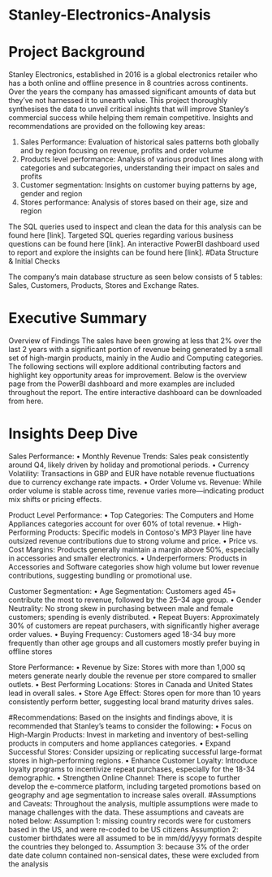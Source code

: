 # Stanley-Electronics-Analysis

# Project Background
Stanley Electronics, established in 2016 is a global electronics retailer who has a both online and offline presence in 8 countries across continents.
Over the years the company has amassed significant amounts of data but they’ve not harnessed it to unearth value. This project thoroughly synthesises the data to unveil critical insights that will improve Stanley’s commercial success while helping them remain competitive.
Insights and recommendations are provided on the following key areas:
1.	Sales Performance: Evaluation of historical sales patterns both globally and by region focusing on revenue, profits and order volume
2.	Products level performance: Analysis of various product lines along with categories and subcategories, understanding their impact on sales and profits
3.	Customer segmentation: Insights on customer buying patterns by age, gender and region
4.	Stores performance: Analysis of stores based on their age, size and region 

The SQL queries used to inspect and clean the data for this analysis can be found here [link].
Targeted SQL queries regarding various business questions can be found here [link].
An interactive PowerBI dashboard used to report and explore the insights can be found here [link].
#Data Structure & Initial Checks

The company’s main database structure as seen below consists of 5 tables: Sales, Customers, Products, Stores and Exchange Rates.

# Executive Summary
Overview of Findings
The sales have been growing at less that 2% over the last 2 years with a significant portion of revenue being generated by a small set of high-margin products, mainly in the Audio and Computing categories. The following sections will explore additional contributing factors and highlight key opportunity areas for improvement.
Below is the overview page from the PowerBI dashboard and more examples are included throughout the report. The entire interactive dashboard can be downloaded from here.
 
# Insights Deep Dive
Sales Performance: 
•	Monthly Revenue Trends: Sales peak consistently around Q4, likely driven by holiday and promotional periods.
•	Currency Volatility: Transactions in GBP and EUR have notable revenue fluctuations due to currency exchange rate impacts.
•	Order Volume vs. Revenue: While order volume is stable across time, revenue varies more—indicating product mix shifts or pricing effects.
 
Product Level Performance:
•	Top Categories: The Computers and Home Appliances categories account for over 60% of total revenue.
•	High-Performing Products: Specific models in Contoso's MP3 Player line have outsized revenue contributions due to strong volume and price.
•	Price vs. Cost Margins: Products generally maintain a margin above 50%, especially in accessories and smaller electronics.
•	Underperformers: Products in Accessories and Software categories show high volume but lower revenue contributions, suggesting bundling or promotional use.

 
Customer Segmentation:
•	Age Segmentation: Customers aged 45+ contribute the most to revenue, followed by the 25–34 age group.
•	Gender Neutrality: No strong skew in purchasing between male and female customers; spending is evenly distributed.
•	Repeat Buyers: Approximately 30% of customers are repeat purchasers, with significantly higher average order values.
•	Buying Frequency: Customers aged 18-34 buy more frequently than other age groups and all customers mostly prefer buying in offline stores
 
Store Performance:
•	Revenue by Size: Stores with more than 1,000 sq meters generate nearly double the revenue per store compared to smaller outlets.
•	Best Performing Locations: Stores in Canada and United States lead in overall sales.
•	Store Age Effect: Stores open for more than 10 years consistently perform better, suggesting local brand maturity drives sales.
 
#Recommendations:
Based on the insights and findings above, it is recommended that Stanley’s teams to consider the following:
•	Focus on High-Margin Products: Invest in marketing and inventory of best-selling products in computers and home appliances categories.
•	Expand Successful Stores: Consider upsizing or replicating successful large-format stores in high-performing regions.
•	Enhance Customer Loyalty: Introduce loyalty programs to incentivize repeat purchases, especially for the 18-34 demographic.
•	Strengthen Online Channel: There is scope to further develop the e-commerce platform, including targeted promotions based on geography and age segmentation to increase sales overall.
#Assumptions and Caveats:
Throughout the analysis, multiple assumptions were made to manage challenges with the data. These assumptions and caveats are noted below:
Assumption 1: missing country records were for customers based in the US, and were re-coded to be US citizens
Assumption 2: customer birthdates were all assumed to be in mm/dd/yyyy formats despite the countries they belonged to.
Assumption 3:  because 3% of the order date date column contained non-sensical dates, these were excluded from the analysis
